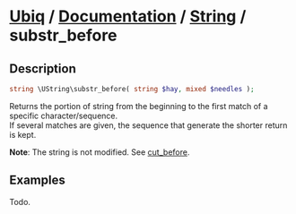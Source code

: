 [Ubiq](https://github.com/Pixel418/Ubiq#readme) / [Documentation](../index.md#readme) / [String](../index.md#string) / substr_before
======


Description
-------- 

```php
string \UString\substr_before( string $hay, mixed $needles );
```

Returns the portion of string from the beginning to the first match of a specific character/sequence. <br>
If several matches are given, the sequence that generate the shorter return is kept.

**Note**: The string is not modified. See [cut_before](./cut_before.md#readme).



Examples
--------

Todo.
